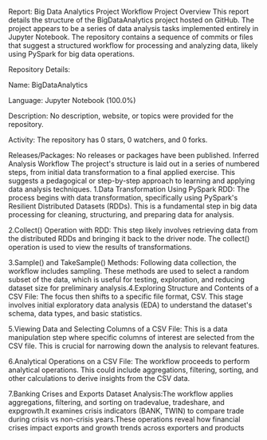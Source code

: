 Report: Big Data Analytics Project Workflow
Project Overview
This report details the structure of the BigDataAnalytics project hosted on GitHub. The project appears to be a series of data analysis tasks implemented entirely in Jupyter Notebook. The repository contains a sequence of commits or files that suggest a structured workflow for processing and analyzing data, likely using PySpark for big data operations.

Repository Details:

Name: BigDataAnalytics

Language: Jupyter Notebook (100.0%)

Description: No description, website, or topics were provided for the repository.

Activity: The repository has 0 stars, 0 watchers, and 0 forks.

Releases/Packages: No releases or packages have been published.
Inferred Analysis Workflow
The project's structure is laid out in a series of numbered steps, from initial data transformation to a final applied exercise. This suggests a pedagogical or step-by-step approach to learning and applying data analysis techniques. 1.Data Transformation Using PySpark RDD: The process begins with data transformation, specifically using PySpark's Resilient Distributed Datasets (RDDs). This is a fundamental step in big data processing for cleaning, structuring, and preparing data for analysis.

2.Collect() Operation with RDD: This step likely involves retrieving data from the distributed RDDs and bringing it back to the driver node. The collect() operation is used to view the results of transformations.

3.Sample() and TakeSample() Methods: Following data collection, the workflow includes sampling. These methods are used to select a random subset of the data, which is useful for testing, exploration, and reducing dataset size for preliminary analysis.4.Exploring Structure and Contents of a CSV File: The focus then shifts to a specific file format, CSV. This stage involves initial exploratory data analysis (EDA) to understand the dataset's schema, data types, and basic statistics.

5.Viewing Data and Selecting Columns of a CSV File: This is a data manipulation step where specific columns of interest are selected from the CSV file. This is crucial for narrowing down the analysis to relevant features.

6.Analytical Operations on a CSV File: The workflow proceeds to perform analytical operations. This could include aggregations, filtering, sorting, and other calculations to derive insights from the CSV data.

7.Banking Crises and Exports Dataset Analysis:The workflow applies aggregations, filtering, and sorting on tradevalue, tradeshare, and expgrowth.It examines crisis indicators (BANK, TWIN) to compare trade during crisis vs non-crisis years.These operations reveal how financial crises impact exports and growth trends across exporters and products


    


